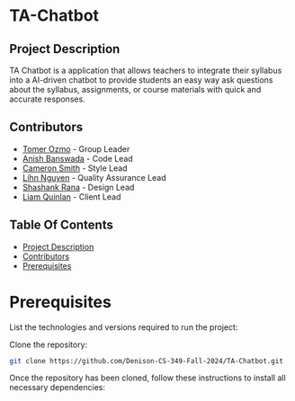 # TA-Chatbot

## Project Description

TA Chatbot is a application that allows teachers to integrate their syllabus into a AI-driven chatbot to provide students an easy way ask questions about the syllabus, assignments, or course materials with quick and accurate responses.

## Contributors

- [Tomer Ozmo](https://github.com/contributor3) - Group Leader
- [Anish Banswada](https://github.com/contributor2) - Code Lead
- [Cameron Smith](https://github.com/contributor1) - Style Lead
- [Lihn Nguyen](https://github.com/contributor2) - Quality Assurance Lead
- [Shashank Rana](https://github.com/contributor3) - Design Lead
- [Liam Quinlan](https://github.com/contributor1) - Client Lead

## Table Of Contents
- [Project Description](#project-description)
- [Contributors](#contributors)
- [Prerequisites](#prerequisites)


# Prerequisites
List the technologies and versions required to run the project:


Clone the repository:
```bash
git clone https://github.com/Denison-CS-349-Fall-2024/TA-Chatbot.git
```



Once the repository has been cloned, follow these instructions to install all necessary dependencies:


